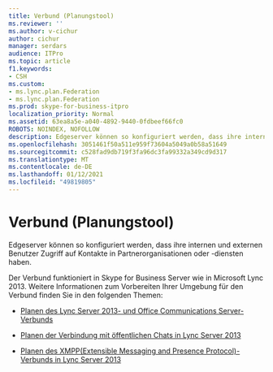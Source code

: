 ```yaml
---
title: Verbund (Planungstool)
ms.reviewer: ''
ms.author: v-cichur
author: cichur
manager: serdars
audience: ITPro
ms.topic: article
f1.keywords:
- CSH
ms.custom:
- ms.lync.plan.Federation
- ms.lync.plan.Federation
ms.prod: skype-for-business-itpro
localization_priority: Normal
ms.assetid: 63ea8a5e-a040-4892-9440-0fdbeef66fc0
ROBOTS: NOINDEX, NOFOLLOW
description: Edgeserver können so konfiguriert werden, dass ihre internen und externen Benutzer Zugriff auf Kontakte in Partnerorganisationen oder -diensten haben.
ms.openlocfilehash: 3051461f50a511e959f73604a5049a0b58a51649
ms.sourcegitcommit: c528fad9db719f3fa96dc3fa99332a349cd9d317
ms.translationtype: MT
ms.contentlocale: de-DE
ms.lasthandoff: 01/12/2021
ms.locfileid: "49819805"
---
```

# <a name="federation-planning-tool"></a>Verbund (Planungstool)
 
Edgeserver können so konfiguriert werden, dass ihre internen und externen Benutzer Zugriff auf Kontakte in Partnerorganisationen oder -diensten haben.
  
 Der Verbund funktioniert in Skype for Business Server wie in Microsoft Lync 2013. Weitere Informationen zum Vorbereiten Ihrer Umgebung für den Verbund finden Sie in den folgenden Themen:
  
- [Planen des Lync Server 2013- und Office Communications Server-Verbunds](https://technet.microsoft.com/library/jj205335%28v=ocs.15%29.aspx)
    
- [Planen der Verbindung mit öffentlichen Chats in Lync Server 2013](https://technet.microsoft.com/library/jj205349%28v=ocs.15%29.aspx)
    
- [Planen des XMPP(Extensible Messaging and Presence Protocol)-Verbunds in Lync Server 2013](https://technet.microsoft.com/library/jj205107%28v=ocs.15%29.aspx)
    

